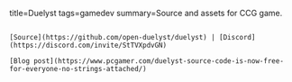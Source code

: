 title=Duelyst
tags=gamedev
summary=Source and assets for CCG game.
~~~~~~

[Source](https://github.com/open-duelyst/duelyst) | [Discord](https://discord.com/invite/StTVXpdvGN)

[Blog post](https://www.pcgamer.com/duelyst-source-code-is-now-free-for-everyone-no-strings-attached/)

